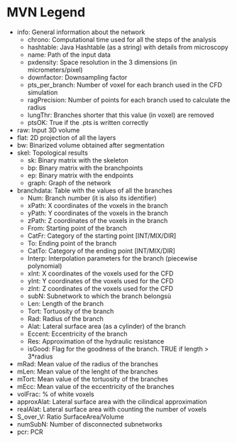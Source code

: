 # MVN Legend
* info: 		General information about the network
   * chrono: 		Computational time used for all the steps of the analysis
   * hashtable:		Java Hashtable (as a string) with details from microscopy
   * name:           Path of the input data
   * pxdensity: 		Space resolution in the 3 dimensions (in micrometers/pixel)
   * downfactor: 	Downsampling factor
   * pts_per_branch:	Number of voxel for each branch used in the CFD simulation
   * ragPrecision: 	Number of points for each branch used to calculate the radius
   * lungThr:		Branches shorter that this value (in voxel) are removed
   * ptsOK:          True if the .pts is written correctly
* raw: 		Input 3D volume 
* flat: 		2D projection of all the layers
* bw: 		Binarized volume obtained after segmentation
* skel: 		Topological results
   * sk: 		Binary matrix with the skeleton
   * bp:			Binary matrix with the branchpoints
   * ep:			Binary matrix with the endpoints
   * graph:		Graph of the network
* branchdata: 	Table with the values of all the branches
   * Num:		Branch number (it is also its identifier)
   * xPath:		X coordinates of the voxels in the branch
   * yPath:		Y coordinates of the voxels in the branch
   * zPath:		Z coordinates of the voxels in the branch
   * From:		Starting point of the branch
   * CatFr: 		Category of the starting point [INT/MIX/DIR] 
   * To: 		Ending point of the branch
   * CatTo: 		Category of the ending point [INT/MIX/DIR] 
   * Interp: 		Interpolation parameters for the branch (piecewise polynomial)
   * xInt:		X coordinates of the voxels used for the CFD
   * yInt:		Y coordinates of the voxels used for the CFD
   * zInt:		Z coordinates of the voxels used for the CFD
   * subN:		Subnetwork to which the branch belongsù
   * Len:		Length of the branch
   * Tort:		Tortuosity of the branch
   * Rad:		Radius of the branch
   * Alat:		Lateral surface area (as a cylinder) of the branch
   * Eccent:		Eccentricity of the branch
   * Res: 		Approximation of the hydraulic resistance
   * isGood:		Flag for the goodness of the branch. TRUE if length > 3*radius 
* mRad: 		Mean value of the radius of the branches
* mLen: 		Mean value of the lenght of the branches
* mTort: 	Mean value of the tortuosity of the branches
* mEcc: 		Mean value of the eccentricity of the branches
* volFrac:	% of white voxels
* approxAlat:	Lateral surface area with the cilindical approximation
* realAlat:	Lateral surface area with counting the number of voxels
* S_over_V: 	Ratio SurfaceArea/Volume
* numSubN: 	Number of disconnected subnetworks 
* pcr:		PCR